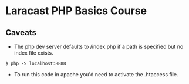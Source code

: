 # Laracast PHP Basics Course

## Caveats
* The php dev server defaults to /index.php if a path is specified but no index file exists.
```
$ php -S localhost:8888
```

* To run this code in apache you'd need to activate the .htaccess file.
